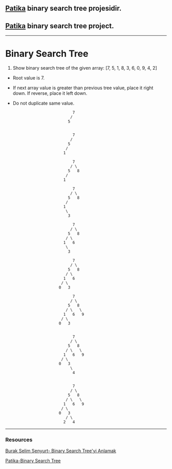 ## [Patika](www.patika.dev) binary search tree projesidir.

## [Patika](www.patika.dev) binary search tree project.

---

# Binary Search Tree

1. Show binary search tree of the given array: [7, 5, 1, 8, 3, 6, 0, 9, 4, 2]

- Root value is 7.
- If next array value is greater than previous tree value, place it right down. If reverse, place it left down. 
- Do not duplicate same value.  

                                7
                               /
                              5


                                7
                               /
                              5
                             /
                            1

                                7
                               / \
                              5   8
                             /
                            1         

                                7
                               / \
                              5   8
                             /
                            1
                             \
                              3  

                                7
                               / \
                              5   8
                             / \
                            1   6
                             \
                              3   

                                7
                               / \
                              5   8
                             / \
                            1   6
                           / \
                          0   3  

                                7
                               / \
                              5   8
                             / \   \
                            1   6   9
                           / \
                          0   3 


                                7
                               / \
                              5   8
                             / \   \
                            1   6   9
                           / \
                          0   3
                               \
                                4 


                                7
                               / \
                              5   8
                             / \   \
                            1   6   9
                           / \
                          0   3
                             / \
                            2   4 

--- 
 ### Resources

[Burak Selim Şenyurt- Binary Search Tree'yi Anlamak](https://www.buraksenyurt.com/post/Binary-Search-Tree-yi-Anlamak)

[Patika-Binary Search Tree](https://app.patika.dev/courses/veri-yapilari-ve-algoritmalar/binary-search-tree)                           